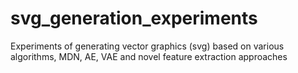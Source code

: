 # svg_generation_experiments
Experiments of generating vector graphics (svg) based on various algorithms, MDN, AE, VAE and novel feature extraction approaches
